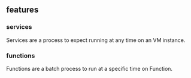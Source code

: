 ## features

### services
Services are a process to expect running at any time on an VM instance.

### functions
Functions are a batch process to run at a specific time on Function.
